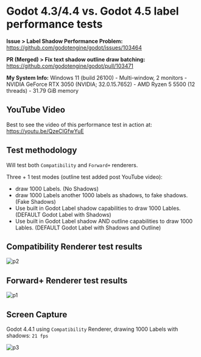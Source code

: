 # Godot 4.3/4.4 vs. Godot 4.5 label performance tests

**Issue > Label Shadow Performance Problem:**
https://github.com/godotengine/godot/issues/103464

**PR (Merged) > Fix text shadow outline draw batching:**
https://github.com/godotengine/godot/pull/103471

**My System Info:**
Windows 11 (build 26100) - Multi-window, 2 monitors -  NVIDIA GeForce RTX 3050 (NVIDIA; 32.0.15.7652) - AMD Ryzen 5 5500 (12 threads) - 31.79 GiB memory 

## YouTube Video

Best to see the video of this performance test in action at: https://youtu.be/QzeClGfwYuE

## Test methodology

Will test both `Compatibility` and `Forward+` renderers.

Three + 1 test modes (outline test added post YouTube video):
- draw 1000 Labels. (No Shadows)
- draw 1000 Labels another 1000 labels as shadows, to fake shadows. (Fake Shadows)
- Use built in Godot Label shadow capabilities to draw 1000 Lables. (DEFAULT Godot Label with Shadows)
- Use built in Godot Label shadow AND outline capabilities to draw 1000 Lables. (DEFAULT Godot Label with Shadows and Outline)

## Compatibility Renderer test results

![p2](https://github.com/user-attachments/assets/d54cd7ea-922c-4925-ae12-b0cdf74c4447)

## Forward+ Renderer test results

![p1](https://github.com/user-attachments/assets/8d53ce40-f419-42e2-9efa-6a179e1177a8)

## Screen Capture

Godot 4.4.1 using `Compatibility` Renderer, drawing 1000 Labels with shadows: `21 fps`

![p3](https://github.com/user-attachments/assets/82624bab-de08-4729-a1f6-96123fef924a)
